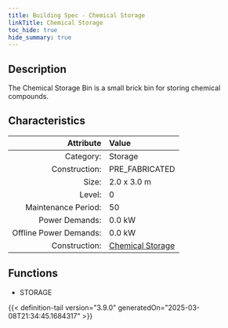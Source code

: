 ```yaml
---
title: Building Spec - Chemical Storage
linkTitle: Chemical Storage
toc_hide: true
hide_summary: true
---
```

<!-- This is generated by the MarsSim HelpGenertor, do not edit. -->

## Description
The Chemical Storage Bin is a small brick bin for storing chemical compounds.

## Characteristics

| Attribute      | Value |
|--------:|:------|
|Category:|Storage|
|Construction:|PRE_FABRICATED|
|Size:|2.0 x 3.0 m|
|Level:|0|
|Maintenance Period:|50|
|Power Demands:|0.0 kW|
|Offline Power Demands:|0.0 kW|
|Construction:|[Chemical Storage](/docs/definitions/construction/chemical-storage)|

## Functions
      
- STORAGE





{{< definition-tail version="3.9.0" generatedOn="2025-03-08T21:34:45.1684317" >}}

